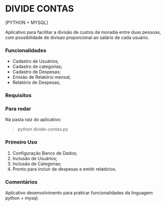 # DIVIDE CONTAS

[PYTHON + MYSQL]

Aplicativo para facilitar a divisão de custos de moradia entre duas pessoas, com possibilidade de divisao proporcional ao salário de cada usuário.

### Funcionalidades

- Cadastro de Usuários;
- Cadastro de categorias;
- Cadastro de Despesas;
- Emisão de Relatório mensal;
- Relatório de Despesas;

### Requisitos

### Para rodar

Na pasta raiz do aplicativo:
> python divide-contas.py

### Primeiro Uso

1. Configuração Banco de Dados;
2. Inclusão de Usuários;
3. Inclusão de Categorias;
4. Pronto para incluir de despesas e emitir relatórios.

### Comentários 

Aplicativo desenvolvimento para praticar funcionalidades da linguagem python + mysql;